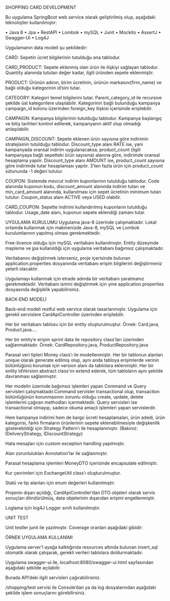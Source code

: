 SHOPPING CARD DEVELOPMENT

Bu uygulama SpringBoot web service olarak geliştirilmiş olup, aşağıdaki teknolojiler kullanılmıştır:

•	Java 8
•	Jpa
•	RestAPI
•	Lombok
•	mySQL
•	Junit
•	Mockito
•	AssertJ
•	Swagger-UI
•	Log4J

Uygulamanın data modeli şu şekildedir:

 

CARD: Sepetin ücret bilgilerinin tutulduğu ana tablodur.

CARD_PRODUCT: Sepete eklenmiş olan ürün ile ilişkiyi sağlayan tablodur. Quantity alanında tutulan değer kadar, ilgili üründen sepete eklenmiştir.

PRODUCT: Ürünün adının, birim ücretinin, ürünün markasını(firm_name) ve bağlı olduğu kategorinin id’sini tutar.

CATEGORY: Kategori temel bilgilerini tutar. Parent_category_id ile recursive şekilde üst kategorilere ulaşılabilir. Kategorinin bağlı bulunduğu kampanya campaign_id kolonu üzerinden foreign_key ilişkisi içerisinde erişilebilir.

CAMPAIGN: Kampanya bilgilerinin tutulduğu tablodur. Kampanya başlangıç ve bitiş tarihleri kontrol edilerek, kampanyanın aktif olup olmadığı anlaşılabilir.

CAMPAIGN_DISCOUNT: Sepete eklenen ürün sayısına göre indirimin stratejisinin tutulduğu tablodur. Discount_type alanı RATE ise, yani kampanyada oransal indirim uygulanacaksa, product_count (ilgili kampanyaya bağlı sepetteki ürün sayısına) alanına göre, indirimde oransal hesaplama yapılır. Discount_type alanı AMOUNT ise, product_count sayısına göre indirimde tutar hesaplaması yapılır. 3’ten fazla ürün için product_count sütununda -1 değeri tutulur.

COUPON: Sistemde mevcut indirim kuponlarının tutulduğu tablodur. Code alanında kuponun kodu, discount_amount alanında indirim tutarı ve min_card_amount alanında, kullanılması için sepet ücretinin minimum tutarı tutulur. Coupon_status alanı ACTIVE veya USED olabilir.

CARD_COUPON: Sepette indirimi kullandırılmış kuponların tutulduğu tablodur. Usage_date alanı, kuponun sepete eklendiği zamanı tutar.


UYGULAMA KURULUMU
Uygulama java-8 üzerinde çalışmaktadır. Lokal ortamda kullanmak için makinenizde Java-8, mySQL ve Lombok kurulumlarının yapılmış olması gerekmektedir.

Free-licence olduğu için mySQL veritabanı kullanılmıştır. Entity düzeyinde mapleme ve jpa kullanıldığı için uygulama veritabanı bağımsız çalışmaktadır.

Veritabanını değiştirmek isterseniz, proje içerisinde bulunan application.properties dosyanında veritabanı erişim bilgilerini değiştirmeniz yeterli olacaktır.

Uygulamayı kullanmak için etrade adında bir veritabanı yaratmanız gerekmektedir. Veritabanı ismini değiştirmek için yine application.properties dosyasında değişiklik yapabilirsiniz.


BACK-END MODELİ

Back-end modeli restful web service olarak tasarlanmıştır. Uygulama için gerekli servislere CardApiController üzerinden erişilebilir.

Her bir veritabanı tablosu için bir entity oluşturulmuştur. Örnek: Card.java, Product.java….

Her bir entity’e erişim sprint data ile repository class’ları üzerinden sağlanmaktadır. Örnek: CardRepository.java, ProductRepository.java

Parasal veri tipleri Money class’ı ile modellenmiştir. 
Her bir tablonun alanları unique olarak generate edilmiş olup, aynı anda tabloya erişimlerde verinin bütünlüğünü korumak için version alanı da tablolara eklenmiştir. Her bir entity IdVersion abstract class’ını extend ederek, tüm tabloların aynı şekilde davranması sağlanmıştır.

Her modelin üzerinde bağımsız işlemleri yapan Command ve Query servisleri çalışmaktadır.Command servisler transactional olup, transaction bütünlüğünün korunmasının zorunlu olduğu create, update, delete işlemlerini çağıran methodları içermektedir. Query servisleri ise transactional olmayıp, sadece okuma amaçlı işlemleri yapan servislerdir.

Hem kampanya indirimi hem de kargo ücreti hesaplamaları, ürün adedi, ürün kategorisi, farklı firmaların ürünlerinin sepete eklenebilmesiyle değişkenlik gösterebildiği için Strategy Pattern’ı ile hesaplanmıştır.
(Bakınız: IDeliveryStrategy, IDiscountStrategy)

Hata mesajları için custom exception handling yapılmıştır.

Alan zorunlulukları Annotation’lar ile sağlanmıştır.

Parasal hesaplama işlemleri MoneyDTO içerisinde encapsulate edilmiştir.

Kur çevrimleri için ExchangeUtil class’ı oluşturulmuştur.

Statü ve tip alanları için enum değerleri kullanılmıştır.

Projenin dışarı açıldığı, CardApiController’dan DTO objeleri olarak servis sonuçları döndürülmüş, data objelerinin dışarıdan erişimi engellenmiştir.

Loglama için log4J Logger sınıfı kullanılmıştır.

UNIT TEST

Unit testler junit ile yazılmıştır. Coverage oranları aşağıdaki gibidir:

 





ÖRNEK UYGULAMA KULLANIMI

Uygulama server’I ayağa kalktığında resources altında bulunan insert_sql otomatik olarak çalışarak, gerekli verileri tablolara doldurmaktadır.

Uygulama swagger-ui ile, localhost:8080/swagger-ui.html sayfasından aşağıdaki şekilde açılabilir.

 

Burada API’deki ilgili servisleri çağırabilirsiniz.

/shopping/test servisi ile Console’dan ya da log dosyalarından aşağıdaki şekilde işlem sonuçlarını görebilirsiniz. 

 


